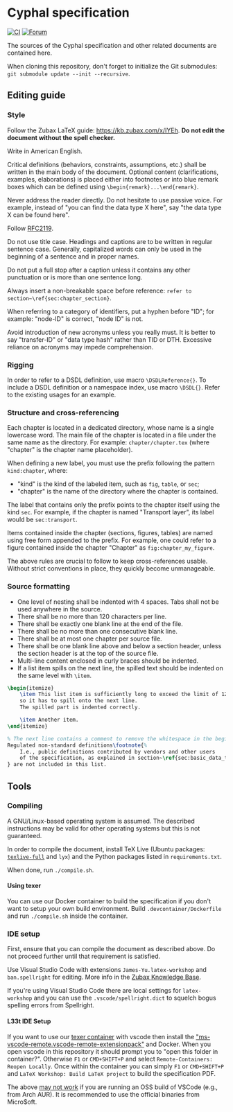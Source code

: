 # Cyphal specification

[![CI](https://github.com/OpenCyphal/specification/actions/workflows/build.yml/badge.svg)](https://github.com/OpenCyphal/specification/actions)
[![Forum](https://img.shields.io/discourse/https/forum.opencyphal.org/users.svg)](https://forum.opencyphal.org)

The sources of the Cyphal specification and other related documents are contained here.

When cloning this repository, don't forget to initialize the Git submodules:
`git submodule update --init --recursive`.

## Editing guide

### Style

Follow the Zubax LaTeX guide: <https://kb.zubax.com/x/IYEh>.
**Do not edit the document without the spell checker.**

Write in American English.

Critical definitions (behaviors, constraints, assumptions, etc.) shall be written in the main body of the document.
Optional content (clarifications, examples, elaborations) is placed either into footnotes or into blue remark boxes
which can be defined using `\begin{remark}...\end{remark}`.

Never address the reader directly.
Do not hesitate to use passive voice.
For example, instead of "you can find the data type X here", say "the data type X can be found here".

Follow [RFC2119](https://tools.ietf.org/rfc/rfc2119.txt).

Do not use title case. Headings and captions are to be written in regular sentence case.
Generally, capitalized words can only be used in the beginning of a sentence and in proper names.

Do not put a full stop after a caption unless it contains any other punctuation or is more than one sentence long.

Always insert a non-breakable space before reference: `refer to section~\ref{sec:chapter_section}`.

When referring to a category of identifiers, put a hyphen before "ID"; for example: "node-ID" is correct, "node ID" is not.

Avoid introduction of new acronyms unless you really must.
It is better to say "transfer-ID" or "data type hash" rather than TID or DTH.
Excessive reliance on acronyms may impede comprehension.

### Rigging

In order to refer to a DSDL definition, use macro `\DSDLReference{}`.
To include a DSDL definition or a namespace index, use macro `\DSDL{}`.
Refer to the existing usages for an example.

### Structure and cross-referencing

Each chapter is located in a dedicated directory, whose name is a single lowercase word.
The main file of the chapter is located in a file under the same name as the directory.
For example: `chapter/chapter.tex` (where "chapter" is the chapter name placeholder).

When defining a new label, you must use the prefix following the pattern `kind:chapter`, where:

- "kind" is the kind of the labeled item, such as `fig`, `table`, or `sec`;
- "chapter" is the name of the directory where the chapter is contained.

The label that contains only the prefix points to the chapter itself using the kind `sec`.
For example, if the chapter is named "Transport layer", its label would be `sec:transport`.

Items contained inside the chapter (sections, figures, tables) are named using free form
appended to the prefix.
For example, one could refer to a figure contained inside the chapter "Chapter" as `fig:chapter_my_figure`.

The above rules are crucial to follow to keep cross-references usable.
Without strict conventions in place, they quickly become unmanageable.

### Source formatting

- One level of nesting shall be indented with 4 spaces. Tabs shall not be used anywhere in the source.
- There shall be no more than 120 characters per line.
- There shall be exactly one blank line at the end of the file.
- There shall be no more than one consecutive blank line.
- There shall be at most one chapter per source file.
- There shall be one blank line above and below a section header,
unless the section header is at the top of the source file.
- Multi-line content enclosed in curly braces should be indented.
- If a list item spills on the next line, the spilled text should be indented on the same level with `\item`.

```tex
\begin{itemize}
    \item This list item is sufficiently long to exceed the limit of 120 characters per line,
    so it has to spill onto the next line.
    The spilled part is indented correctly.

    \item Another item.
\end{itemize}

% The next line contains a comment to remove the whitespace in the beginning of the footnote.
Regulated non-standard definitions\footnote{%
    I.e., public definitions contributed by vendors and other users
    of the specification, as explained in section~\ref{sec:basic_data_type_regulation}.
} are not included in this list.
```

## Tools

### Compiling

A GNU/Linux-based operating system is assumed.
The described instructions may be valid for other operating systems but this is not guaranteed.

In order to compile the document, install TeX Live
(Ubuntu packages: [`texlive-full`](https://packages.ubuntu.com/xenial/texlive-full) and `lyx`)
and the Python packages listed in `requirements.txt`.

When done, run `./compile.sh`.

#### Using texer

You can use our Docker container to build the specification if you don't want to setup your own build environment.
Build `.devcontainer/Dockerfile` and run `./compile.sh` inside the container.

### IDE setup

First, ensure that you can compile the document as described above.
Do not proceed further until that requirement is satisfied.

Use Visual Studio Code with extensions `James-Yu.latex-workshop` and `ban.spellright` for editing.
More info in the [Zubax Knowledge Base](https://kb.zubax.com/x/IYEh).

If you're using Visual Studio Code there are local settings for `latex-workshop` and you can use
the `.vscode/spellright.dict` to squelch bogus spelling errors from Spellright.

#### L33t IDE Setup

If you want to use our [texer container](https://hub.docker.com/repository/docker/uavcan/texer) with vscode then install the ["ms-vscode-remote.vscode-remote-extensionpack"](https://marketplace.visualstudio.com/items?itemName=ms-vscode-remote.vscode-remote-extensionpack) and Docker. When you open vscode in this repository it should prompt you to "open this folder in container?". Otherwise `F1` or `CMD+SHIFT+P` and select `Remote-Containers: Reopen Locally`. Once within the container you can simply `F1` or `CMD+SHIFT+P` and `LaTeX Workshop: Build LaTeX project` to build the specification PDF.

The above [may not work](https://github.com/microsoft/vscode-remote-release/issues/1097) if you are running an OSS build of VSCode (e.g., from Arch AUR). It is recommended to use the official binaries from Micro$oft.
